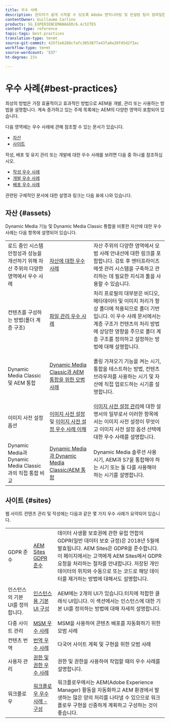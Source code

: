```yaml
---
title: 우수 사례
description: 관리자가 쉽게 시작할 수 있도록 Adobe 엔지니어링 및 컨설팅 팀이 컴파일한 Adobe Experience Manager 모범 사례에 대해 알아보십시오.
contentOwner: Guillaume Carlino
products: SG_EXPERIENCEMANAGER/6.4/SITES
content-type: reference
topic-tags: best-practices
translation-type: tm+mt
source-git-commit: 425f1e6288cfafc3053877a43fa0a20fd5d2f3ac
workflow-type: tm+mt
source-wordcount: '537'
ht-degree: 21%

---
```



# 우수 사례{#best-practices}

최상의 방법은 가장 효율적이고 효과적인 방법으로 AEM을 개발, 관리 또는 사용하는 방법을 설명합니다. 계속 증가하고 있는 주제 목록에는 AEM의 다양한 영역이 포함되어 있습니다.

다음 영역에는 우수 사례에 관해 참조할 수 있는 문서가 있습니다.

* [자산](#assets)
* [사이트](#sites)

작성, 배포 및 유지 관리 또는 개발에 대한 우수 사례를 보려면 다음 중 하나를 참조하십시오.

* [작성 우수 사례](/help/sites-authoring/best-practices.md)
* [개발 우수 사례](/help/sites-developing/best-practices.md)
* [배포 우수 사례](/help/sites-deploying/best-practices.md)

관련된 구체적인 문서에 대한 설명과 링크는 다음 표에 나와 있습니다.

## 자산 {#assets}

Dynamic Media 기능 및 Dynamic Media Classic 통합을 비롯한 자산에 대한 우수 사례는 다음 항목에 설명되어 있습니다.

<table> 
 <tbody>
  <tr>
   <td>로드 중인 시스템 안정성과 성능을 개선하기 위해 자산 주위의 다양한 영역에서 우수 사례</td> 
   <td><a href="/help/assets/organize-assets.md">자산에 대한 우수 사례</a></td> 
   <td>자산 주위의 다양한 영역에서 모범 사례 안내선에 대한 링크를 포함합니다. 검토 후 엔터프라이즈 에셋 관리 시스템을 구축하고 관리하는 데 필요한 지식과 툴을 사용할 수 있습니다.</td> 
  </tr>
  <tr>
   <td>컨텐츠를 구성하는 방법(폴더 계층 구조)</td> 
   <td><a href="/help/assets/organize-assets.md">파일 관리 우수 사례</a></td> 
   <td>처리 프로필의 대부분은 비디오, 메타데이터 및 이미지 처리가 항상 폴더에 적용되므로 폴더 기반입니다. 이 우수 사례 문서에서는 계층 구조가 컨텐츠의 처리 방법에 상당한 영향을 주므로 폴더 계층 구조를 정의하고 설정하는 방법에 대해 설명합니다. </td> 
  </tr>
  <tr>
   <td>Dynamic Media Classic 및 AEM 통합</td> 
   <td><a href="/help/sites-administering/scene7.md#best-practices-for-integrating-scene-with-aem">Dynamic Media Classic과 AEM 통합을 위한 모범 사례</a></td> 
   <td><p>폴링 가져오기 기능을 켜는 시기, 통합을 테스트하는 방법, 컨텐츠 브라우저를 사용하는 시기 및 자산에 직접 업로드하는 시기를 설명합니다.</p> </td> 
  </tr>
  <tr>
   <td>이미지 사전 설정 옵션</td> 
   <td><a href="/help/assets/managing-image-presets.md#understanding-image-presets">이미지 사전 설정</a> 및 <a href="/help/assets/managing-image-presets.md#image-preset-options">이미지 사전 설정 우수 사례 이해</a></td> 
   <td><a href="/help/assets/managing-image-presets.md">이미지 사전 설정 관리</a>에 대한 설명서의 일부로서 이러한 항목에서는 이미지 사전 설정이 무엇이고 이미지 사전 설정 옵션 선택에 대한 우수 사례를 설명합니다.</td> 
  </tr>
  <tr>
   <td>Dynamic Media과 Dynamic Media Classic과의 직접 통합 비교</td> 
   <td><a href="/help/sites-administering/scene7.md#aem-scene-integration-versus-dynamic-media">Dynamic Media과 Dynamic Media Classic/AEM 통합</a></td> 
   <td>Dynamic Media 솔루션 사용 시기, AEM과 S7을 통합해야 하는 시기 또는 둘 다를 사용해야 하는 시기를 설명합니다.</td> 
  </tr>
 </tbody>
</table>

## 사이트 {#sites}

웹 사이트 컨텐츠 관리 및 작성에는 다음과 같은 몇 가지 우수 사례가 요약되어 있습니다.

<table> 
 <tbody>
  <tr>
   <td>GDPR 준수</td> 
   <td><a href="/help/sites-administering/gdpr-compliance-sites.md">AEM Sites GDPR 준수</a></td> 
   <td>데이터 사생활 보호권에 관한 유럽 연합의 GDPR(일반 데이터 보호 규정)은 2018년 5월에 발효됩니다. AEM Sites은 GDPR을 준수합니다. 이 페이지에서는 고객에게 AEM Sites에서 GDPR 요청을 처리하는 절차를 안내합니다. 저장된 개인 데이터의 위치와 수동으로 또는 코드로 해당 데이터를 제거하는 방법에 대해서도 설명합니다.</td> 
  </tr>
  <tr>
   <td>인스턴스의 기본 UI를 정의합니다.</td> 
   <td><p><a href="/help/sites-authoring/select-ui.md#configuring-the-default-ui-for-your-instance">인스턴스용 기본 UI 구성</a></p> </td> 
   <td>AEM에는 2개의 UI가 있습니다.터치에 적합한 클래식 UI입니다. 이 섹션에서는 인스턴스에 대한 기본 UI를 정의하는 방법에 대해 자세히 설명합니다.</td> 
  </tr>
  <tr>
   <td>다중 사이트 관리</td> 
   <td><a href="/help/sites-administering/msm-best-practices.md">MSM 우수 사례</a></td> 
   <td>MSM을 사용하여 콘텐츠 배포를 자동화하기 위한 모범 사례 </td> 
  </tr>
  <tr>
   <td>컨텐츠 번역</td> 
   <td><a href="/help/sites-administering/tc-bp.md">번역 우수 사례</a></td> 
   <td>다국어 사이트 계획 및 구현을 위한 모범 사례</td> 
  </tr>
  <tr>
   <td>사용자 관리</td> 
   <td><a href="/help/sites-administering/security.md#best-practices">권한 및 권한 우수 사례</a></td> 
   <td>권한 및 권한을 사용하여 작업할 때의 우수 사례를 설명합니다. </td> 
  </tr>
  <tr>
   <td>워크플로우</td> 
   <td><a href="/help/sites-developing/workflows-best-practices.md#configuration">워크플로우 우수 사례 - 구성</a></td> 
   <td>워크플로우에서는 AEM(Adobe Experience Manager) 활동을 자동화하고 AEM 환경에서 발생하는 많은 양의 처리를 나타낼 수 있으므로 워크플로우 구현을 신중하게 계획하고 구성하는 것이 좋습니다.</td> 
  </tr>
 </tbody>
</table>

